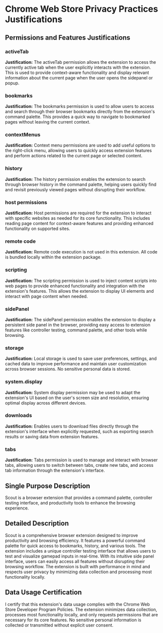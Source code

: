 # Chrome Web Store Privacy Practices Justifications

## Permissions and Features Justifications

### activeTab

**Justification:** The activeTab permission allows the extension to access the currently active tab when the user explicitly interacts with the extension. This is used to provide context-aware functionality and display relevant information about the current page when the user opens the sidepanel or popup.

### bookmarks

**Justification:** The bookmarks permission is used to allow users to access and search through their browser bookmarks directly from the extension's command palette. This provides a quick way to navigate to bookmarked pages without leaving the current context.

### contextMenus

**Justification:** Context menu permissions are used to add useful options to the right-click menu, allowing users to quickly access extension features and perform actions related to the current page or selected content.

### history

**Justification:** The history permission enables the extension to search through browser history in the command palette, helping users quickly find and revisit previously viewed pages without disrupting their workflow.

### host permissions

**Justification:** Host permissions are required for the extension to interact with specific websites as needed for its core functionality. This includes reading page content for context-aware features and providing enhanced functionality on supported sites.

### remote code

**Justification:** Remote code execution is not used in this extension. All code is bundled locally within the extension package.

### scripting

**Justification:** The scripting permission is used to inject content scripts into web pages to provide enhanced functionality and integration with the extension's features. This allows the extension to display UI elements and interact with page content when needed.

### sidePanel

**Justification:** The sidePanel permission enables the extension to display a persistent side panel in the browser, providing easy access to extension features like controller testing, command palette, and other tools while browsing.

### storage

**Justification:** Local storage is used to save user preferences, settings, and cached data to improve performance and maintain user customization across browser sessions. No sensitive personal data is stored.

### system.display

**Justification:** System display permission may be used to adapt the extension's UI based on the user's screen size and resolution, ensuring optimal display across different devices.

### downloads

**Justification:** Enables users to download files directly through the extension's interface when explicitly requested, such as exporting search results or saving data from extension features.

### tabs

**Justification:** Tabs permission is used to manage and interact with browser tabs, allowing users to switch between tabs, create new tabs, and access tab information through the extension's interface.

## Single Purpose Description

Scout is a browser extension that provides a command palette, controller testing interface, and productivity tools to enhance the browsing experience.

## Detailed Description

Scout is a comprehensive browser extension designed to improve productivity and browsing efficiency. It features a powerful command palette for quick access to bookmarks, history, and various tools. The extension includes a unique controller testing interface that allows users to test and visualize gamepad inputs in real-time. With its intuitive side panel interface, users can easily access all features without disrupting their browsing workflow. The extension is built with performance in mind and respects user privacy by minimizing data collection and processing most functionality locally.

## Data Usage Certification

I certify that this extension's data usage complies with the Chrome Web Store Developer Program Policies. The extension minimizes data collection, processes most functionality locally, and only requests permissions that are necessary for its core features. No sensitive personal information is collected or transmitted without explicit user consent.
